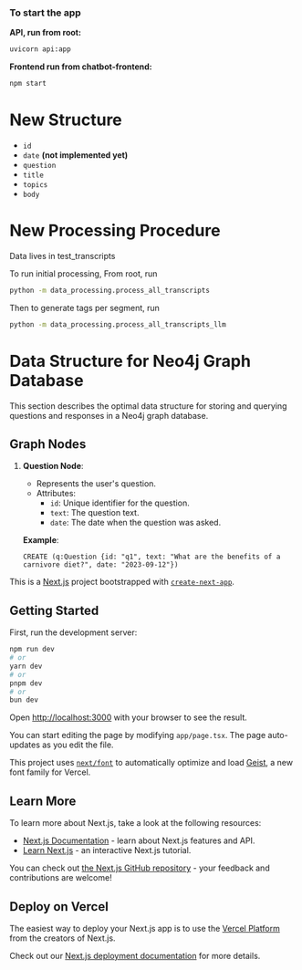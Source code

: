 ### To start the app

**API, run from root:**

```bash
uvicorn api:app
```

**Frontend run from chatbot-frontend:**

```bash
npm start
```

# New Structure

- `id`
- `date` **(not implemented yet)**
- `question`
- `title`
- `topics`
- `body`

# New Processing Procedure

Data lives in test_transcripts

To run initial processing, From root, run

```bash
python -m data_processing.process_all_transcripts
```

Then to generate tags per segment, run

```bash
python -m data_processing.process_all_transcripts_llm
```

# Data Structure for Neo4j Graph Database

This section describes the optimal data structure for storing and querying questions and responses in a Neo4j graph database.

## Graph Nodes

1. **Question Node**:

   - Represents the user's question.
   - Attributes:
     - `id`: Unique identifier for the question.
     - `text`: The question text.
     - `date`: The date when the question was asked.

   **Example**:

   ```cypher
   CREATE (q:Question {id: "q1", text: "What are the benefits of a carnivore diet?", date: "2023-09-12"})
   ```

This is a [Next.js](https://nextjs.org) project bootstrapped with [`create-next-app`](https://nextjs.org/docs/app/api-reference/cli/create-next-app).

## Getting Started

First, run the development server:

```bash
npm run dev
# or
yarn dev
# or
pnpm dev
# or
bun dev
```

Open [http://localhost:3000](http://localhost:3000) with your browser to see the result.

You can start editing the page by modifying `app/page.tsx`. The page auto-updates as you edit the file.

This project uses [`next/font`](https://nextjs.org/docs/app/building-your-application/optimizing/fonts) to automatically optimize and load [Geist](https://vercel.com/font), a new font family for Vercel.

## Learn More

To learn more about Next.js, take a look at the following resources:

- [Next.js Documentation](https://nextjs.org/docs) - learn about Next.js features and API.
- [Learn Next.js](https://nextjs.org/learn) - an interactive Next.js tutorial.

You can check out [the Next.js GitHub repository](https://github.com/vercel/next.js) - your feedback and contributions are welcome!

## Deploy on Vercel

The easiest way to deploy your Next.js app is to use the [Vercel Platform](https://vercel.com/new?utm_medium=default-template&filter=next.js&utm_source=create-next-app&utm_campaign=create-next-app-readme) from the creators of Next.js.

Check out our [Next.js deployment documentation](https://nextjs.org/docs/app/building-your-application/deploying) for more details.
